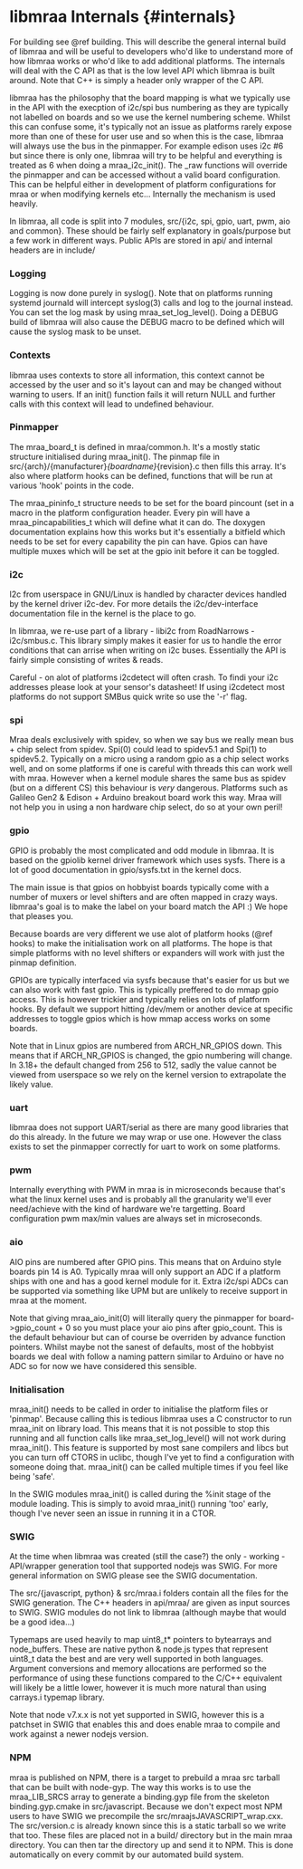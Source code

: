 libmraa Internals                       {#internals}
=================

For building see @ref building. This will describe the general internal build
of libmraa and will be useful to developers who'd like to understand more of
how libmraa works or who'd like to add additional platforms. The internals will
deal with the C API as that is the low level API which libmraa is built around.
Note that C++ is simply a header only wrapper of the C API.

libmraa has the philosophy that the board mapping is what we typically use in
the API with the execption of i2c/spi bus numbering as they are typically not
labelled on boards and so we use the kernel numbering scheme. Whilst this can
confuse some, it's typically not an issue as platforms rarely expose more than
one of these for user use and so when this is the case, libmraa will always use
the bus in the pinmapper. For example edison uses i2c #6 but since there is
only one, libmraa will try to be helpful and everything is treated as 6 when
doing a mraa_i2c_init(). The _raw functions will override the pinmapper and can
be accessed without a valid board configuration. This can be helpful either in
development of platform configurations for mraa or when modifying kernels
etc... Internally the mechanism is used heavily.

In libmraa, all code is split into 7 modules, src/{i2c, spi, gpio, uart, pwm,
aio and common}. These should be fairly self explanatory in goals/purpose but a
few work in different ways. Public APIs are stored in api/ and internal headers
are in include/

### Logging ###

Logging is now done purely in syslog(). Note that on platforms running systemd
journald will intercept syslog(3) calls and log to the journal instead. You can
set the log mask by using mraa_set_log_level(). Doing a DEBUG build of libmraa
will also cause the DEBUG macro to be defined which will cause the syslog mask
to be unset.

### Contexts ###

libmraa uses contexts to store all information, this context cannot be accessed
by the user and so it's layout can and may be changed without warning to users.
If an init() function fails it will return NULL and further calls with this
context will lead to undefined behaviour.

### Pinmapper ###

The mraa_board_t is defined in mraa/common.h. It's a mostly static structure
initialised during mraa_init(). The pinmap file in
src/{arch}/{manufacturer}_{boardname}_{revision}.c then fills this array. It's
also where platform hooks can be defined, functions that will be run at various
'hook' points in the code.

The mraa_pininfo_t structure needs to be set for the board pincount (set in a
macro in the platform configuration header. Every pin will have a
mraa_pincapabilities_t which will define what it can do. The doxygen
documentation explains how this works but it's essentially a bitfield which
needs to be set for every capability the pin can have. Gpios can have multiple
muxes which will be set at the gpio init before it can be toggled.

### i2c ###

I2c from userspace in GNU/Linux is handled by character devices handled by the
kernel driver i2c-dev. For more details the i2c/dev-interface documentation
file in the kernel is the place to go.

In libmraa, we re-use part of a library - libi2c from RoadNarrows -
i2c/smbus.c. This library simply makes it easier for us to handle the error
conditions that can arrise when writing on i2c buses. Essentially the API is
fairly simple consisting of writes & reads.

Careful - on alot of platforms i2cdetect will often crash. To findi your i2c
addresses please look at your sensor's datasheet! If using i2cdetect most
platforms do not support SMBus quick write so use the '-r' flag.

### spi ###

Mraa deals exclusively with spidev, so when we say bus we really mean bus +
chip select from spidev. Spi(0) could lead to spidev5.1 and Spi(1) to
spidev5.2. Typically on a micro using a random gpio as a chip select works
well, and on some platforms if one is careful with threads this can work well
with mraa. However when a kernel module shares the same bus as spidev (but on a
different CS) this behaviour is *very* dangerous. Platforms such as Galileo
Gen2 & Edison + Arduino breakout board work this way. Mraa will not help you in
using a non hardware chip select, do so at your own peril!

### gpio ###

GPIO is probably the most complicated and odd module in libmraa. It is based on
the gpiolib kernel driver framework which uses sysfs. There is a lot of good
documentation in gpio/sysfs.txt in the kernel docs.

The main issue is that gpios on hobbyist boards typically come with a number of
muxers or level shifters and are often mapped in crazy ways. libmraa's goal is
to make the label on your board match the API :) We hope that pleases you.

Because boards are very different we use alot of platform hooks (@ref hooks) to
make the initialisation work on all platforms. The hope is that simple
platforms with no level shifters or expanders will work with just the pinmap
definition.

GPIOs are typically interfaced via sysfs because that's easier for us but we
can also work with fast gpio. This is typically preffered to do mmap gpio
access. This is however trickier and typically relies on lots of platform
hooks. By default we support hitting /dev/mem or another device at specific
addresses to toggle gpios which is how mmap access works on some boards.

Note that in Linux gpios are numbered from ARCH_NR_GPIOS down. This means that
if ARCH_NR_GPIOS is changed, the gpio numbering will change. In 3.18+ the
default changed from 256 to 512, sadly the value cannot be viewed from
userspace so we rely on the kernel version to extrapolate the likely value.

### uart ###

libmraa does not support UART/serial as there are many good libraries that do
this already. In the future we may wrap or use one. However the class exists to
set the pinmapper correctly for uart to work on some platforms.

### pwm ###

Internally everything with PWM in mraa is in microseconds because that's what
the linux kernel uses and is probably all the granularity we'll ever
need/achieve with the kind of hardware we're targetting. Board configuration
pwm max/min values are always set in microseconds.

### aio ###

AIO pins are numbered after GPIO pins. This means that on Arduino style boards
pin 14 is A0. Typically mraa will only support an ADC if a platform ships with
one and has a good kernel module for it. Extra i2c/spi ADCs can be supported
via something like UPM but are unlikely to receive support in mraa at the moment.

Note that giving mraa_aio_init(0) will literally query the pinmapper for
board->gpio_count + 0 so you must place your aio pins after gpio_count. This is
the default behaviour but can of course be overriden by advance function
pointers. Whilst maybe not the sanest of defaults, most of the hobbyist boards
we deal with follow a naming pattern similar to Arduino or have no ADC so for
now we have considered this sensible.

### Initialisation ###

mraa_init() needs to be called in order to initialise the platform files or
'pinmap'. Because calling this is tedious libmraa uses a C constructor to run
mraa_init on library load. This means that it is not possible to stop this
running and all function calls like mraa_set_log_level() will not work during
mraa_init(). This feature is supported by most sane compilers and libcs but you
can turn off CTORS in uclibc, though I've yet to find a configuration with
someone doing that. mraa_init() can be called multiple times if you feel like
being 'safe'.

In the SWIG modules mraa_init() is called during the %init stage of the module
loading. This is simply to avoid mraa_init() running 'too' early, though I've
never seen an issue in running it in a CTOR.

### SWIG ###

At the time when libmraa was created (still the case?) the only - working -
API/wrapper generation tool that supported nodejs was SWIG. For more general
information on SWIG please see the SWIG documentation.

The src/{javascript, python} & src/mraa.i folders contain all the files for the
SWIG generation. The C++ headers in api/mraa/ are given as input sources to
SWIG. SWIG modules do not link to libmraa (although maybe that would be a good
idea...)

Typemaps are used heavily to map uint8_t* pointers to bytearrays and
node_buffers. These are native python & node.js types that represent uint8_t
data the best and are very well supported in both languages. Argument
conversions and memory allocations are performed so the performance of using
these functions compared to the C/C++ equivalent will likely be a little lower,
however it is much more natural than using carrays.i typemap library.

Note that node v7.x.x is not yet supported in SWIG, however this is a patchset
in SWIG that enables this and does enable mraa to compile and work against a
newer nodejs version.

### NPM ###

mraa is published on NPM, there is a target to prebuild a mraa src tarball that
can be built with node-gyp. The way this works is to use the mraa_LIB_SRCS
array to generate a binding.gyp file from the skeleton binding.gyp.cmake in
src/javascript. Because we don't expect most NPM users to have SWIG we
precompile the src/mraajsJAVASCRIPT_wrap.cxx. The src/version.c is already
known since this is a static tarball so we write that too. These files are
placed not in a build/ directory but in the main mraa directory. You can then
tar the directory up and send it to NPM. This is done automatically on every
commit by our automated build system.

